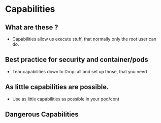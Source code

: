 # Capabilities 

## What are these ? 

  * Capabilities allow us execute stuff, that normally only the root user can do.

## Best practice for security and container/pods 

  * Tear capabilities down to Drop: all and set up those, that you need

## As little capabilities are possible. 

  * Use as little capabilities as possible in your pod/cont


## Dangerous Capabilities 

### 


###
